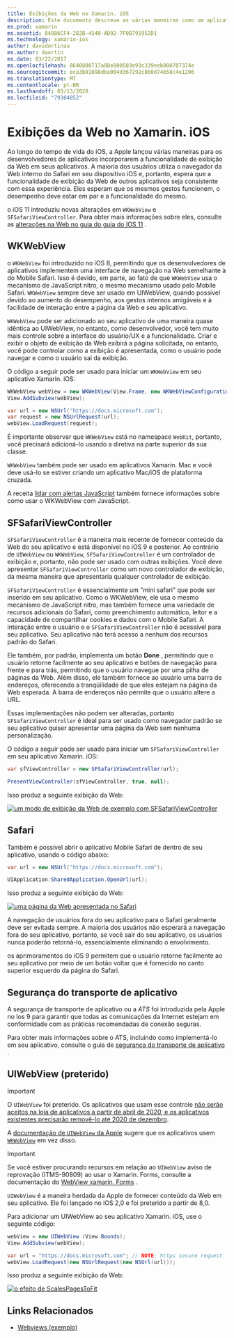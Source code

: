 ```yaml
---
title: Exibições da Web no Xamarin. iOS
description: Este documento descreve as várias maneiras como um aplicativo Xamarin. iOS pode exibir conteúdo da Web. Ele aborda WKWebView, SFSafariViewController, Safari e segurança de transporte de aplicativo.
ms.prod: xamarin
ms.assetid: 84886CF4-2B2B-4540-AD92-7F0B791952D1
ms.technology: xamarin-ios
author: davidortinau
ms.author: daortin
ms.date: 03/22/2017
ms.openlocfilehash: 8640800717a88e800503e93c339eeb080707374e
ms.sourcegitcommit: eca3b01098dba004d367292c8b0d74b58c4e1206
ms.translationtype: MT
ms.contentlocale: pt-BR
ms.lasthandoff: 03/13/2020
ms.locfileid: "79304852"
---
```

# <a name="web-views-in-xamarinios"></a>Exibições da Web no Xamarin. iOS

Ao longo do tempo de vida do iOS, a Apple lançou várias maneiras para os desenvolvedores de aplicativos incorporarem a funcionalidade de exibição da Web em seus aplicativos. A maioria dos usuários utiliza o navegador da Web interno do Safari em seu dispositivo iOS e, portanto, espera que a funcionalidade de exibição da Web de outros aplicativos seja consistente com essa experiência. Eles esperam que os mesmos gestos funcionem, o desempenho deve estar em par e a funcionalidade do mesmo.

o iOS 11 introduziu novas alterações em `WKWebView` e `SFSafariViewController`. Para obter mais informações sobre eles, consulte as [alterações na Web no guia do guia do IOS 11](~/ios/platform/introduction-to-ios11/web.md) .

## <a name="wkwebview"></a>WKWebView

o `WKWebView` foi introduzido no iOS 8, permitindo que os desenvolvedores de aplicativos implementem uma interface de navegação na Web semelhante à do Mobile Safari. Isso é devido, em parte, ao fato de que `WKWebView` usa o mecanismo de JavaScript nitro, o mesmo mecanismo usado pelo Mobile Safari. `WKWebView` sempre deve ser usado em UIWebView, quando possível devido ao aumento do desempenho, aos gestos internos amigáveis e à facilidade de interação entre a página da Web e seu aplicativo.

`WKWebView` pode ser adicionado ao seu aplicativo de uma maneira quase idêntica ao UIWebView, no entanto, como desenvolvedor, você tem muito mais controle sobre a interface do usuário/UX e a funcionalidade. Criar e exibir o objeto de exibição da Web exibirá a página solicitada, no entanto, você pode controlar como a exibição é apresentada, como o usuário pode navegar e como o usuário sai da exibição.  

O código a seguir pode ser usado para iniciar um `WKWebView` em seu aplicativo Xamarin. iOS:

```csharp
WKWebView webView = new WKWebView(View.Frame, new WKWebViewConfiguration());
View.AddSubview(webView);

var url = new NSUrl("https://docs.microsoft.com");
var request = new NSUrlRequest(url);
webView.LoadRequest(request);
```

É importante observar que `WKWebView` está no namespace `WebKit`, portanto, você precisará adicioná-lo usando a diretiva na parte superior da sua classe.

`WKWebView` também pode ser usado em aplicativos Xamarin. Mac e você deve usá-lo se estiver criando um aplicativo Mac/iOS de plataforma cruzada.

A receita [lidar com alertas JavaScript](https://github.com/xamarin/recipes/tree/master/Recipes/ios/content_controls/web_view/handle_javascript_alerts) também fornece informações sobre como usar o WKWebView com JavaScript.

## <a name="sfsafariviewcontroller"></a>SFSafariViewController

 `SFSafariViewController` é a maneira mais recente de fornecer conteúdo da Web do seu aplicativo e está disponível no iOS 9 e posterior. Ao contrário de `UIWebView` ou `WKWebView`, `SFSafariViewController` é um controlador de exibição e, portanto, não pode ser usado com outras exibições. Você deve apresentar `SFSafariViewController` como um novo controlador de exibição, da mesma maneira que apresentaria qualquer controlador de exibição.

 `SFSafariViewController` é essencialmente um "mini safari" que pode ser inserido em seu aplicativo. Como o WKWebView, ele usa o mesmo mecanismo de JavaScript nitro, mas também fornece uma variedade de recursos adicionais do Safari, como preenchimento automático, leitor e a capacidade de compartilhar cookies e dados com o Mobile Safari. A interação entre o usuário e o `SFSafariViewController` não é acessível para seu aplicativo. Seu aplicativo não terá acesso a nenhum dos recursos padrão do Safari.

Ele também, por padrão, implementa um botão **Done** , permitindo que o usuário retorne facilmente ao seu aplicativo e botões de navegação para frente e para trás, permitindo que o usuário navegue por uma pilha de páginas da Web. Além disso, ele também fornece ao usuário uma barra de endereços, oferecendo a tranqüilidade de que eles estejam na página da Web esperada. A barra de endereços não permite que o usuário altere a URL.

Essas implementações não podem ser alteradas, portanto `SFSafariViewController` é ideal para ser usado como navegador padrão se seu aplicativo quiser apresentar uma página da Web sem nenhuma personalização.

O código a seguir pode ser usado para iniciar um `SFSafariViewController` em seu aplicativo Xamarin. iOS:

```csharp
var sfViewController = new SFSafariViewController(url);

PresentViewController(sfViewController, true, null);
```

Isso produz a seguinte exibição da Web:

[![um modo de exibição da Web de exemplo com SFSafariViewController](webview-images/sfsafariviewcontroller.png)](webview-images/sfsafariviewcontroller.png#lightbox)

## <a name="safari"></a>Safari

Também é possível abrir o aplicativo Mobile Safari de dentro de seu aplicativo, usando o código abaixo:

```csharp
var url = new NSUrl("https://docs.microsoft.com");

UIApplication.SharedApplication.OpenUrl(url);
```

Isso produz a seguinte exibição da Web:

[![uma página da Web apresentada no Safari](webview-images/safari.png)](webview-images/safari.png#lightbox)

A navegação de usuários fora do seu aplicativo para o Safari geralmente deve ser evitada sempre. A maioria dos usuários não esperará a navegação fora do seu aplicativo, portanto, se você sair do seu aplicativo, os usuários nunca poderão retorná-lo, essencialmente eliminando o envolvimento.

os aprimoramentos do iOS 9 permitem que o usuário retorne facilmente ao seu aplicativo por meio de um botão voltar que é fornecido no canto superior esquerdo da página do Safari.

## <a name="app-transport-security"></a>Segurança do transporte de aplicativo

A segurança de transporte de aplicativo ou a *ATS* foi introduzida pela Apple no Ios 9 para garantir que todas as comunicações da Internet estejam em conformidade com as práticas recomendadas de conexão seguras.

Para obter mais informações sobre o ATS, incluindo como implementá-lo em seu aplicativo, consulte o guia de [segurança do transporte de aplicativo](~/ios/app-fundamentals/ats.md) .

## <a name="uiwebview-deprecated"></a>UIWebView (preterido)

> [!IMPORTANT]
> O `UIWebView` foi preterido. Os aplicativos que usam esse controle [não serão aceitos na loja de aplicativos a partir de abril de 2020, e os aplicativos existentes precisarão removê-lo até 2020 de dezembro](https://developer.apple.com/news/?id=12232019b).
>
> A [documentação de `UIWebView` da Apple](https://developer.apple.com/documentation/uikit/uiwebview) sugere que os aplicativos usem [`WKWebView`](#wkwebview) em vez disso.

> [!IMPORTANT]
> Se você estiver procurando recursos em relação ao `UIWebView` aviso de reprovação (ITMS-90809) ao usar o Xamarin. Forms, consulte a documentação do [WebView xamarin. Forms](~/xamarin-forms/user-interface/webview.md#uiwebview-deprecation-and-app-store-rejection-itms-90809) .

`UIWebView` é a maneira herdada da Apple de fornecer conteúdo da Web em seu aplicativo. Ele foi lançado no iOS 2,0 e foi preterido a partir de 8,0.

Para adicionar um UIWebView ao seu aplicativo Xamarin. iOS, use o seguinte código:

```csharp
webView = new UIWebView (View.Bounds);
View.AddSubview(webView);

var url = "https://docs.microsoft.com"; // NOTE: https secure request
webView.LoadRequest(new NSUrlRequest(new NSUrl(url)));
```

Isso produz a seguinte exibição da Web:

[![o efeito de ScalesPagesToFit](webview-images/webview.png)](webview-images/webview.png#lightbox)

## <a name="related-links"></a>Links Relacionados

- [Webviews (exemplo)](https://docs.microsoft.com/samples/xamarin/ios-samples/webview)
